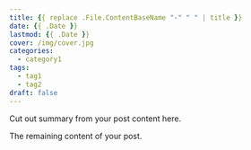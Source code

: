 ```yaml
---
title: {{ replace .File.ContentBaseName "-" " " | title }}
date: {{ .Date }}
lastmod: {{ .Date }}
cover: /img/cover.jpg
categories:
  - category1
tags:
  - tag1
  - tag2
draft: false
---
```


Cut out summary from your post content here.

<!--more-->

The remaining content of your post.

